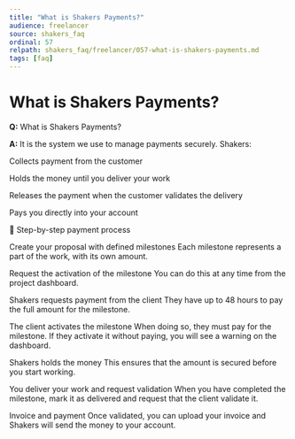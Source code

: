 ```yaml
---
title: "What is Shakers Payments?"
audience: freelancer
source: shakers_faq
ordinal: 57
relpath: shakers_faq/freelancer/057-what-is-shakers-payments.md
tags: [faq]
---
```


# What is Shakers Payments?

**Q:** What is Shakers Payments?

**A:** It is the system we use to manage payments securely.
Shakers:

Collects payment from the customer

Holds the money until you deliver your work

Releases the payment when the customer validates the delivery

Pays you directly into your account

📌 Step-by-step payment process

Create your proposal with defined milestones
Each milestone represents a part of the work, with its own amount.

Request the activation of the milestone
You can do this at any time from the project dashboard.

Shakers requests payment from the client
They have up to 48 hours to pay the full amount for the milestone.

The client activates the milestone
When doing so, they must pay for the milestone. If they activate it without paying, you will see a warning on the dashboard.

Shakers holds the money
This ensures that the amount is secured before you start working.

You deliver your work and request validation
When you have completed the milestone, mark it as delivered and request that the client validate it.

Invoice and payment
Once validated, you can upload your invoice and Shakers will send the money to your account.

